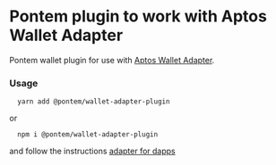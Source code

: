 # Pontem plugin to work with Aptos Wallet Adapter

Pontem wallet plugin for use with [Aptos Wallet Adapter](https://github.com/aptos-labs/aptos-wallet-adapter).

### Usage

```shell
  yarn add @pontem/wallet-adapter-plugin
```

or

```shell
  npm i @pontem/wallet-adapter-plugin
```

and follow the instructions [adapter for dapps](https://github.com/aptos-labs/aptos-wallet-adapter/tree/main/packages/wallet-adapter-react)
